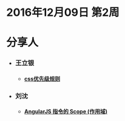 # 2016年12月09日  第2周


# 分享人

- ### 王立银    
  - #### [css优先级规则](css优先级规则.md)
- ### 刘沈
  - #### [AngularJS 指令的 Scope (作用域)](scope-old.md)
